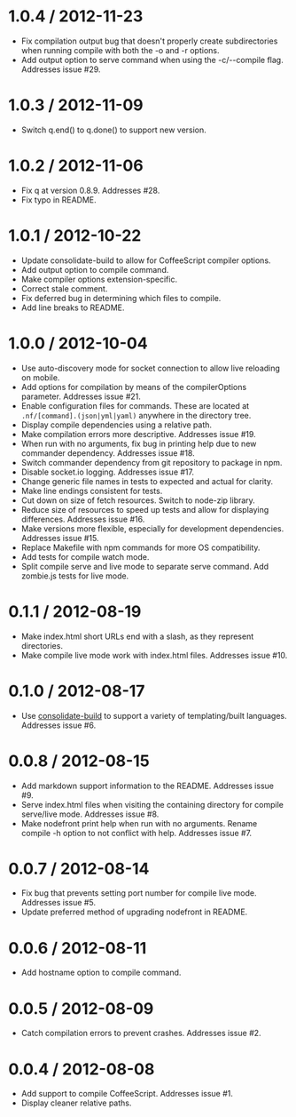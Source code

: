 
1.0.4 / 2012-11-23 
==================

  * Fix compilation output bug that doesn't properly create subdirectories when running compile with both the -o and -r options.
  * Add output option to serve command when using the -c/--compile flag. Addresses issue #29.

1.0.3 / 2012-11-09 
==================

  * Switch q.end() to q.done() to support new version.

1.0.2 / 2012-11-06 
==================

  * Fix q at version 0.8.9. Addresses #28.
  * Fix typo in README.

1.0.1 / 2012-10-22 
==================

  * Update consolidate-build to allow for CoffeeScript compiler options.
  * Add output option to compile command.
  * Make compiler options extension-specific.
  * Correct stale comment.
  * Fix deferred bug in determining which files to compile.
  * Add line breaks to README.

1.0.0 / 2012-10-04 
==================

  * Use auto-discovery mode for socket connection to allow live reloading on mobile.
  * Add options for compilation by means of the compilerOptions parameter. Addresses issue #21.
  * Enable configuration files for commands. These are located at `.nf/[command].(json|yml|yaml)` anywhere in the directory tree.
  * Display compile dependencies using a relative path.
  * Make compilation errors more descriptive. Addresses issue #19.
  * When run with no arguments, fix bug in printing help due to new commander dependency. Addresses issue #18.
  * Switch commander dependency from git repository to package in npm.
  * Disable socket.io logging. Addresses issue #17.
  * Change generic file names in tests to expected and actual for clarity.
  * Make line endings consistent for tests.
  * Cut down on size of fetch resources. Switch to node-zip library.
  * Reduce size of resources to speed up tests and allow for displaying differences. Addresses issue #16.
  * Make versions more flexible, especially for development dependencies. Addresses issue #15.
  * Replace Makefile with npm commands for more OS compatibility.
  * Add tests for compile watch mode.
  * Split compile serve and live mode to separate serve command. Add zombie.js tests for live mode.

0.1.1 / 2012-08-19 
==================

  * Make index.html short URLs end with a slash, as they represent directories.
  * Make compile live mode work with index.html files. Addresses issue #10.

0.1.0 / 2012-08-17 
==================

  * Use [consolidate-build](https://github.com/ForbesLindesay/consolidate-build) to support a variety of templating/built languages. Addresses issue #6.

0.0.8 / 2012-08-15 
==================

  * Add markdown support information to the README. Addresses issue #9.
  * Serve index.html files when visiting the containing directory for compile serve/live mode. Addresses issue #8.
  * Make nodefront print help when run with no arguments. Rename compile -h option to not conflict with help. Addresses issue #7.

0.0.7 / 2012-08-14 
==================

  * Fix bug that prevents setting port number for compile live mode. Addresses issue #5.
  * Update preferred method of upgrading nodefront in README.

0.0.6 / 2012-08-11 
==================

  * Add hostname option to compile command.

0.0.5 / 2012-08-09 
==================

  * Catch compilation errors to prevent crashes. Addresses issue #2.

0.0.4 / 2012-08-08 
==================

  * Add support to compile CoffeeScript. Addresses issue #1.
  * Display cleaner relative paths.
